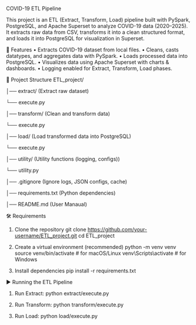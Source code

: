 COVID-19 ETL Pipeline

This project is an ETL (Extract, Transform, Load) pipeline built with PySpark, PostgreSQL, and Apache Superset to analyze COVID-19 data (2020–2025). It extracts raw data from CSV, transforms it into a clean structured format, and loads it into PostgreSQL for visualization in Superset.

🚀 Features
	•	Extracts COVID-19 dataset from local files.
	•	Cleans, casts datatypes, and aggregates data with PySpark.
	•	Loads processed data into PostgreSQL.
	•	Visualizes data using Apache Superset with charts & dashboards.
	•	Logging enabled for Extract, Transform, Load phases.

📂 Project Structure
ETL_project/

│── extract/       (Extract raw dataset)

   └── execute.py

│── transform/         (Clean and transform data)

   └── execute.py

│── load/             	  (Load transformed data into PostgreSQL)

   └── execute.py

│── utility/          	  (Utility functions (logging, configs))

   └── utility.py

│── .gitignore       	   (Ignore logs, JSON configs, cache)

│── requirements.txt   	 (Python dependencies)

│── README.md       	    (User Manaual)

🛠️ Requirements

1. Clone the repository
git clone https://github.com/your-username/ETL_project.git
cd ETL_project

2. Create a virtual environment (recommended)
python -m venv venv
source venv/bin/activate   # for macOS/Linux
venv\Scripts\activate      # for Windows

3.  Install dependencies
pip install -r requirements.txt

▶️ Running the ETL Pipeline
1.	Run Extract:
python extract/execute.py

2.	Run Transform:
python transform/execute.py

3.	Run Load:
python load/execute.py
